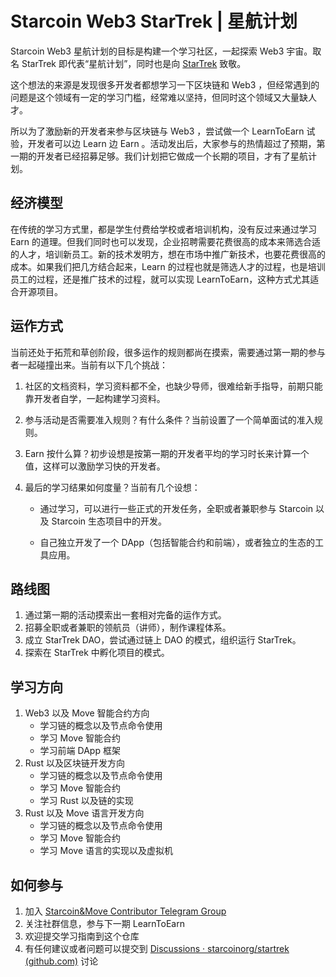 # Starcoin Web3 StarTrek | 星航计划
Starcoin Web3 星航计划的目标是构建一个学习社区，一起探索 Web3 宇宙。取名 StarTrek 即代表“星航计划”，同时也是向 [StarTrek](https://en.wikipedia.org/wiki/Star_Trek) 致敬。

这个想法的来源是发现很多开发者都想学习一下区块链和 Web3 ，但经常遇到的问题是这个领域有一定的学习门槛，经常难以坚持，但同时这个领域又大量缺人才。

所以为了激励新的开发者来参与区块链与 Web3 ，尝试做一个 LearnToEarn 试验，开发者可以边 Learn 边 Earn 。活动发出后，大家参与的热情超过了预期，第一期的开发者已经招募足够。我们计划把它做成一个长期的项目，才有了星航计划。

## 经济模型

在传统的学习方式里，都是学生付费给学校或者培训机构，没有反过来通过学习 Earn 的道理。但我们同时也可以发现，企业招聘需要花费很高的成本来筛选合适的人才，培训新员工。新的技术发明方，想在市场中推广新技术，也要花费很高的成本。如果我们把几方结合起来，Learn 的过程也就是筛选人才的过程，也是培训员工的过程，还是推广技术的过程，就可以实现 LearnToEarn，这种方式尤其适合开源项目。

## 运作方式

当前还处于拓荒和草创阶段，很多运作的规则都尚在摸索，需要通过第一期的参与者一起碰撞出来。当前有以下几个挑战：

1. 社区的文档资料，学习资料都不全，也缺少导师，很难给新手指导，前期只能靠开发者自学，一起构建学习资料。

2. 参与活动是否需要准入规则？有什么条件？当前设置了一个简单面试的准入规则。

3. Earn 按什么算？初步设想是按第一期的开发者平均的学习时长来计算一个值，这样可以激励学习快的开发者。

4. 最后的学习结果如何度量？当前有几个设想：

   * 通过学习，可以进行一些正式的开发任务，全职或者兼职参与 Starcoin 以及 Starcoin 生态项目中的开发。

   * 自己独立开发了一个 DApp（包括智能合约和前端），或者独立的生态的工具应用。

## 路线图

1. 通过第一期的活动摸索出一套相对完备的运作方式。
2. 招募全职或者兼职的领航员（讲师），制作课程体系。
3. 成立 StarTrek DAO，尝试通过链上 DAO 的模式，组织运行 StarTrek。
4. 探索在 StarTrek 中孵化项目的模式。

## 学习方向

1. Web3 以及 Move 智能合约方向
   * 学习链的概念以及节点命令使用
   * 学习 Move 智能合约
   * 学习前端 DApp 框架
2. Rust 以及区块链开发方向
   * 学习链的概念以及节点命令使用
   * 学习 Move 智能合约
   * 学习 Rust 以及链的实现
3. Rust 以及 Move 语言开发方向
   * 学习链的概念以及节点命令使用
   * 学习 Move 智能合约
   * 学习 Move 语言的实现以及虚拟机

## 如何参与

1. 加入 [Starcoin&Move Contributor Telegram Group](https://t.me/starcoin_contributor) 
2. 关注社群信息，参与下一期 LearnToEarn 
3. 欢迎提交学习指南到这个仓库
4. 有任何建议或者问题可以提交到 [Discussions · starcoinorg/startrek (github.com)](https://github.com/starcoinorg/startrek/discussions) 讨论



